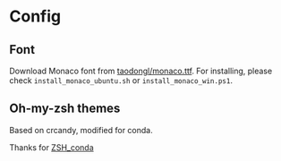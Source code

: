 # Config

## Font

Download Monaco font from [taodongl/monaco.ttf](https://github.com/taodongl/monaco.ttf). For installing, please check `install_monaco_ubuntu.sh` or `install_monaco_win.ps1`.

## Oh-my-zsh themes

Based on crcandy, modified for conda.

Thanks for [ZSH_conda](https://github.com/tboudreaux/ZSH_conda)
